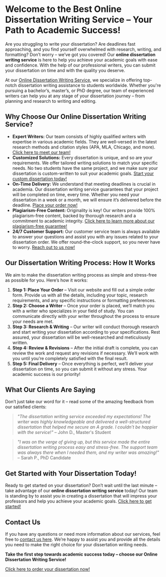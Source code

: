# Welcome to the Best Online Dissertation Writing Service – Your Path to Academic Success!

Are you struggling to write your dissertation? Are deadlines fast approaching, and you find yourself overwhelmed with research, writing, and formatting? Don’t worry – we’ve got you covered! Our **online dissertation writing service** is here to help you achieve your academic goals with ease and confidence. With the help of our professional writers, you can submit your dissertation on time and with the quality you deserve.

At our [Online Dissertation Writing Service](https://tinyurl.com/topessay?keyword=online+dissertation+writing+service), we specialize in offering top-notch dissertation writing assistance to students worldwide. Whether you're pursuing a bachelor’s, master’s, or PhD degree, our team of experienced writers can help you at any stage of your dissertation journey – from planning and research to writing and editing.

## Why Choose Our Online Dissertation Writing Service?

- **Expert Writers:** Our team consists of highly qualified writers with expertise in various academic fields. They are well-versed in the latest research methods and citation styles (APA, MLA, Chicago, and more). [Click here to meet our team!](https://tinyurl.com/topessay?keyword=online+dissertation+writing+service)
- **Customized Solutions:** Every dissertation is unique, and so are your requirements. We offer tailored writing solutions to match your specific needs. No two students have the same project, and we make sure your dissertation is custom-written to suit your academic goals. [Start your custom dissertation today!](https://tinyurl.com/topessay?keyword=online+dissertation+writing+service)
- **On-Time Delivery:** We understand that meeting deadlines is crucial in academia. Our dissertation writing service guarantees that your project will be completed on time, every time. Whether you need your dissertation in a week or a month, we will ensure it’s delivered before the deadline. [Place your order now!](https://tinyurl.com/topessay?keyword=online+dissertation+writing+service)
- **Plagiarism-Free Content:** Originality is key! Our writers provide 100% plagiarism-free content, backed by thorough research and a commitment to academic integrity. [Click here to learn more about our plagiarism-free guarantee!](https://tinyurl.com/topessay?keyword=online+dissertation+writing+service)
- **24/7 Customer Support:** Our customer service team is always available to answer your questions and assist you with any issues related to your dissertation order. We offer round-the-clock support, so you never have to worry. [Reach out to us now!](https://tinyurl.com/topessay?keyword=online+dissertation+writing+service)

## Our Dissertation Writing Process: How It Works

We aim to make the dissertation writing process as simple and stress-free as possible for you. Here’s how it works:

1. **Step 1: Place Your Order** – Visit our website and fill out a simple order form. Provide us with all the details, including your topic, research requirements, and any specific instructions or formatting preferences.
2. **Step 2: Choose a Writer** – Once your order is placed, we’ll match you with a writer who specializes in your field of study. You can communicate directly with your writer throughout the process to ensure your needs are met.
3. **Step 3: Research & Writing** – Our writer will conduct thorough research and start writing your dissertation according to your specifications. Rest assured, your dissertation will be well-researched and meticulously written.
4. **Step 4: Review & Revisions** – After the initial draft is complete, you can review the work and request any revisions if necessary. We’ll work with you until you’re completely satisfied with the final result.
5. **Step 5: Final Delivery** – Once everything is perfect, we’ll deliver your dissertation on time, so you can submit it without any stress. Your academic success is our priority!

## What Our Clients Are Saying

Don’t just take our word for it – read some of the amazing feedback from our satisfied clients:

> _"The dissertation writing service exceeded my expectations! The writer was highly knowledgeable and delivered a well-structured dissertation that helped me secure an A grade. I couldn’t be happier with the service!"_ – John D., Master's Student

> _"I was on the verge of giving up, but this service made the entire dissertation writing process easy and stress-free. The support team was always there when I needed them, and my writer was amazing!"_ – Sarah P., PhD Candidate

## Get Started with Your Dissertation Today!

Ready to get started on your dissertation? Don’t wait until the last minute – take advantage of our **online dissertation writing service** today! Our team is standing by to assist you in creating a dissertation that will impress your professors and help you achieve your academic goals. [Click here to get started!](https://tinyurl.com/topessay?keyword=online+dissertation+writing+service)

## Contact Us

If you have any questions or need more information about our services, feel free to [contact us here](https://tinyurl.com/topessay?keyword=online+dissertation+writing+service). We’re happy to assist you and provide all the details you need to make the right choice for your dissertation writing needs.

**Take the first step towards academic success today – choose our Online Dissertation Writing Service!**

[Click here to order your dissertation now!](https://tinyurl.com/topessay?keyword=online+dissertation+writing+service)
